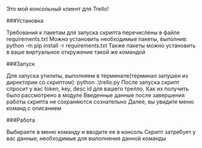 Это мой консольный клиент для Trello!  

###Установка

Требования к пакетам для запуска скрипта перечислены в файле requirements.txt
Можно установить необходимые пакеты, выполнив: python -m pip install -r requirements.txt
Также пакеты можно установить в ваше виртуальное откружение такой же командой

###Запуск

Для запуска утилиты, выполняем в терминале(терминал запушен из директории со скриптом): python .\trello.py 
После запуска скрипт спросит у вас token, key, desc id для вашего трелло. Как их получить было рассмотрено в модуле
Введенные данные после завершения работы скрипта не сохраняются сознательно
Далее, вы увидите меню команд с описанием

###Работа

Выбираете в меню команду и вводите ее в консоль
Скрипт затребует у вас данные, необходимые для выполнения данной команды

